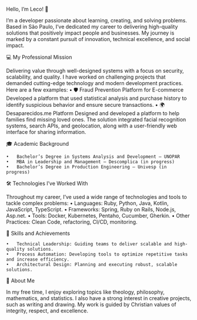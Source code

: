 Hello, I’m Leco! 👋

I’m a developer passionate about learning, creating, and solving problems. Based in São Paulo, I’ve dedicated my career to delivering high-quality solutions that positively impact people and businesses. My journey is marked by a constant pursuit of innovation, technical excellence, and social impact.

💻 My Professional Mission

Delivering value through well-designed systems with a focus on security, scalability, and quality. I have worked on challenging projects that demanded cutting-edge technology and modern development practices. Here are a few examples:
	•	🛡️ Fraud Prevention Platform for E-commerce
Developed a platform that used statistical analysis and purchase history to identify suspicious behavior and ensure secure transactions.
	•	🌍 Desaparecidos.me Platform
Designed and developed a platform to help families find missing loved ones. The solution integrated facial recognition systems, search APIs, and geolocation, along with a user-friendly web interface for sharing information.

🎓 Academic Background

	•	Bachelor’s Degree in Systems Analysis and Development – UNOPAR
	•	MBA in Leadership and Management – Descomplica (in progress)
	•	Bachelor’s Degree in Production Engineering – Univesp (in progress)

🛠️ Technologies I’ve Worked With

Throughout my career, I’ve used a wide range of technologies and tools to tackle complex problems:
	•	Languages: Ruby, Python, Java, Kotlin, JavaScript, TypeScript.
	•	Frameworks: Spring, Ruby on Rails, Node.js, Asp.net.
	•	Tools: Docker, Kubernetes, Pentaho, Cucumber, Gherkin.
	•	Other Practices: Clean Code, refactoring, CI/CD, monitoring.

🌟 Skills and Achievements

	•	Technical Leadership: Guiding teams to deliver scalable and high-quality solutions.
	•	Process Automation: Developing tools to optimize repetitive tasks and increase efficiency.
	•	Architectural Design: Planning and executing robust, scalable solutions.

🌱 About Me

In my free time, I enjoy exploring topics like theology, philosophy, mathematics, and statistics. I also have a strong interest in creative projects, such as writing and drawing. My work is guided by Christian values of integrity, respect, and excellence.
